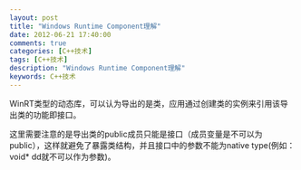 ```yaml
---
layout: post
title: "Windows Runtime Component理解"
date: 2012-06-21 17:40:00 
comments: true
categories: [C++技术]
tags: [C++技术]
description: "Windows Runtime Component理解"
keywords: C++技术
---
```



 
  WinRT类型的动态库，可以认为导出的是类，应用通过创建类的实例来引用该导出类的功能即接口。
 
 
  这里需要注意的是导出类的public成员只能是接口（成员变量是不可以为public），这样就避免了暴露类结构，并且接口中的参数不能为native type(例如：void* dd就不可以作为参数)。
 
 
 



